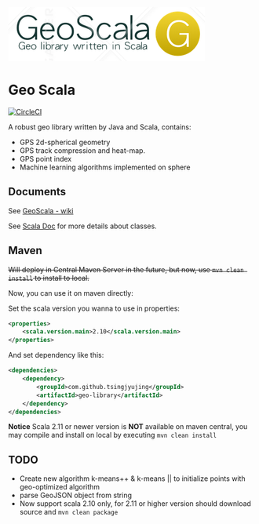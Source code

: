 ![geo-scala](icon.png)
# Geo Scala

[![CircleCI](https://circleci.com/gh/TsingJyujing/GeoScala.svg?style=svg)](https://circleci.com/gh/TsingJyujing/GeoScala)

A robust geo library written by Java and Scala, contains:
- GPS 2d-spherical geometry
- GPS track compression and heat-map.
- GPS point index
- Machine learning algorithms implemented on sphere

## Documents

See <a href="https://github.com/TsingJyujing/GeoScala/wiki">GeoScala - wiki</a>

See [Scala Doc](https://tsingjyujing.github.io/geo-scala-doc/) for more details about classes.

## Maven

<del>Will deploy in Central Maven Server in the future, but now, use `mvn clean install` to install to local.</del>

Now, you can use it on maven directly:

Set the scala version you wanna to use in properties:

```xml
<properties>
    <scala.version.main>2.10</scala.version.main>
</properties>
```

And set dependency like this:

```xml
<dependencies>
    <dependency>
        <groupId>com.github.tsingjyujing</groupId>
        <artifactId>geo-library</artifactId>
    </dependency>
</dependencies>
```

**Notice** 
Scala 2.11 or newer version is **NOT** available on maven central, you may compile and install on local by executing `mvn clean install`

## TODO
- Create new algorithm k-means++ & k-means || to initialize points with geo-optimized algorithm
- parse GeoJSON object from string
- Now support scala 2.10 only, for 2.11 or higher version should download source and `mvn clean package`

